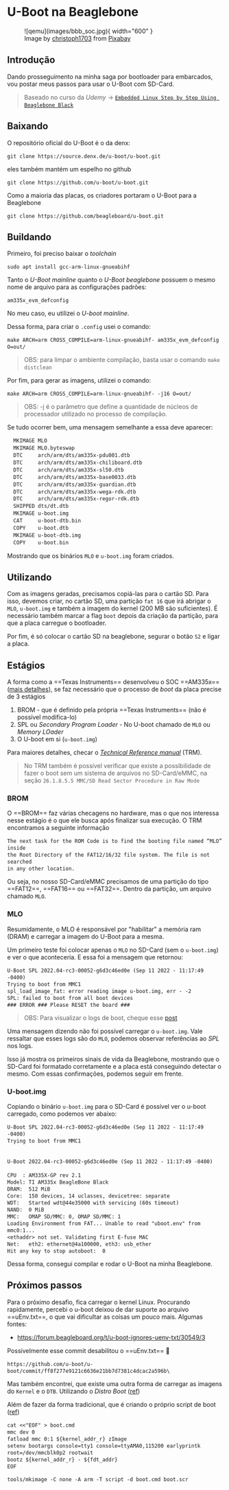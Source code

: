 # U-Boot na Beaglebone

<figure markdown>
  ![qemu](images/bbb_soc.jpg){ width="600" } 
  <figcaption>
  Image by <a href="https://pixabay.com/users/christoph1703-633357/?utm_source=link-attribution&amp;utm_medium=referral&amp;utm_campaign=image&amp;utm_content=4753037">christoph1703</a> from <a href="https://pixabay.com//?utm_source=link-attribution&amp;utm_medium=referral&amp;utm_campaign=image&amp;utm_content=4753037">Pixabay</a>
  </figcaption>
</figure>



## Introdução

Dando prosseguimento na minha saga por bootloader para embarcados, vou postar meus passos para usar o U-Boot com SD-Card.

> Baseado no curso da *Udemy* -> [`Embedded Linux Step by Step Using Beaglebone Black`](https://www.udemy.com/share/101X4W3@N0l6s9l1hoIcz2r0Zt6A8C0udGIlHPqNhW2BPV-FlD-zHXPTp5xIIMh4rNfdLAFg/)

## Baixando

O repositório oficial do U-Boot é o da denx:

```{.sh}
git clone https://source.denx.de/u-boot/u-boot.git
```

eles também mantém um espelho no github

```{.sh}
git clone https://github.com/u-boot/u-boot.git
```

Como a maioria das placas, os criadores portaram o U-Boot para a Beaglebone
```{.sh}
git clone https://github.com/beagleboard/u-boot.git
```

## Buildando

Primeiro, foi preciso baixar o *toolchain*

```{.sh}
sudo apt install gcc-arm-linux-gnueabihf
```

Tanto o *U-Boot mainline* quanto o *U-Boot beaglebone* possuem o mesmo nome de arquivo para as configurações padrões:

```
am335x_evm_defconfig
```

No meu caso, eu utilizei o *U-boot mainline*.

Dessa forma, para criar o `.config` usei o comando:

```{.sh}
make ARCH=arm CROSS_COMPILE=arm-linux-gnueabihf- am335x_evm_defconfig O=out/
```
> OBS: para limpar o ambiente compilação, basta usar o comando `make distclean`

Por fim, para gerar as imagens, utilizei o comando:

```{.sh}
make ARCH=arm CROSS_COMPILE=arm-linux-gnueabihf- -j16 O=out/
```
> OBS: -j é o parâmetro que define a quantidade de núcleos de processador utilizado no processo de compilação.

Se tudo ocorrer bem, uma mensagem semelhante a essa deve aparecer: 

```{.sh hl_lines="1 11"}
  MKIMAGE MLO
  MKIMAGE MLO.byteswap
  DTC     arch/arm/dts/am335x-pdu001.dtb
  DTC     arch/arm/dts/am335x-chiliboard.dtb
  DTC     arch/arm/dts/am335x-sl50.dtb
  DTC     arch/arm/dts/am335x-base0033.dtb
  DTC     arch/arm/dts/am335x-guardian.dtb
  DTC     arch/arm/dts/am335x-wega-rdk.dtb
  DTC     arch/arm/dts/am335x-regor-rdk.dtb
  SHIPPED dts/dt.dtb
  MKIMAGE u-boot.img
  CAT     u-boot-dtb.bin
  COPY    u-boot.dtb
  MKIMAGE u-boot-dtb.img
  COPY    u-boot.bin
```

Mostrando que os binários `MLO` e `u-boot.img` foram criados.

## Utilizando

Com as imagens geradas, precisamos copiá-las para o cartão SD. Para isso, devemos criar, no cartão SD, uma partição `fat 16` que irá abrigar o `MLO`, `u-boot.img` e também a imagem do kernel (200 MB são suficientes). É necessário também marcar a flag `boot` depois da criação da partição, para que a placa carregue o bootloader.

Por fim, é só colocar o cartão SD na beaglebone, segurar o botão `S2` e ligar a placa.

## Estágios 

A forma como a ==Texas Instruments== desenvolveu o SOC ==AM335x== ([mais detalhes](https://youtu.be/DV5S_ZSdK0s?t=1357)), se faz necessário que o processo de *boot* da placa precise de 3 estágios

1. BROM - que é definido pela própria ==Texas Instruments== (não é possível modifica-lo)
2. SPL ou *Secondary Program Loader* - No U-boot chamado de `MLO` ou *Memory LOader*
3. O U-boot em si (`u-boot.img`)

Para maiores detalhes, checar o [*Technical Reference manual*](https://www.ti.com/lit/ug/spruh73q/spruh73q.pdf) (TRM).

> No TRM também é possível verificar que existe a possibilidade de fazer o boot sem um sistema de arquivos no SD-Card/eMMC, na seção `26.1.8.5.5 MMC/SD Read Sector Procedure in Raw Mode`

### BROM

O ==BROM== faz várias checagens no hardware, mas o que nos interessa nesse estágio é o que ele busca após finalizar sua execução. O TRM encontramos a seguinte informação

```{.txt}
The next task for the ROM Code is to find the booting file named “MLO” inside 
the Root Directory of the FAT12/16/32 file system. The file is not searched 
in any other location.
```

Ou seja, no nosso SD-Card/eMMC precisamos de uma partição do tipo ==FAT12==, ==FAT16== ou ==FAT32==. Dentro da partição, um arquivo chamado `MLO`.

### MLO

Resumidamente, o MLO é responsável por "habilitar" a memória ram (DRAM) e carregar a imagem do U-Boot para a mesma.

Um primeiro teste foi colocar apenas o `MLO` no SD-Card (sem o `u-boot.img`) e ver o que aconteceria. E essa foi a mensagem que retornou:

```{hl_lines="3"}
U-Boot SPL 2022.04-rc3-00052-g6d3c46ed0e (Sep 11 2022 - 11:17:49 -0400)         
Trying to boot from MMC1                                                        
spl_load_image_fat: error reading image u-boot.img, err - -2                    
SPL: failed to boot from all boot devices                                       
### ERROR ### Please RESET the board ### 
```

> OBS: Para visualizar o logs de boot, cheque esse [post](../USB%20Serial.md)

Uma mensagem dizendo não foi possível carregar o `u-boot.img`. Vale ressaltar que esses logs são do `MLO`, podemos observar referências ao *SPL* nos logs.

Isso já mostra os primeiros sinais de vida da Beaglebone, mostrando que o SD-Card foi formatado corretamente e a placa está conseguindo detectar o mesmo. Com essas confirmações, podemos seguir em frente.

### U-boot.img

Copiando o binário `u-boot.img` para o SD-Card é possível ver o u-boot carregado, como podemos ver abaixo:
```
U-Boot SPL 2022.04-rc3-00052-g6d3c46ed0e (Sep 11 2022 - 11:17:49 -0400)
Trying to boot from MMC1


U-Boot 2022.04-rc3-00052-g6d3c46ed0e (Sep 11 2022 - 11:17:49 -0400)

CPU  : AM335X-GP rev 2.1
Model: TI AM335x BeagleBone Black
DRAM:  512 MiB
Core:  150 devices, 14 uclasses, devicetree: separate
WDT:   Started wdt@44e35000 with servicing (60s timeout)
NAND:  0 MiB
MMC:   OMAP SD/MMC: 0, OMAP SD/MMC: 1
Loading Environment from FAT... Unable to read "uboot.env" from mmc0:1... 
<ethaddr> not set. Validating first E-fuse MAC
Net:   eth2: ethernet@4a100000, eth3: usb_ether
Hit any key to stop autoboot:  0 
```

Dessa forma, consegui compilar e rodar o U-Boot na minha Beaglebone.

## Próximos passos

Para o próximo desafio, fica carregar o kernel Linux. Procurando rapidamente, percebi o u-boot deixou de dar suporte ao arquivo ==uEnv.txt==, o que vai dificultar as coisas um pouco mais. Algumas fontes:

- https://forum.beagleboard.org/t/u-boot-ignores-uenv-txt/30549/3

Possivelmente esse commit desabilitou o ==uEnv.txt== :clown_face:

```
https://github.com/u-boot/u-boot/commit/ff8f277e9121c6636e21bb7d7381c4dcac2a596b\
```

Mas também encontrei, que existe uma outra forma de carregar as imagens do `Kernel` e o `DTB`. Utilizando o *Distro Boot* ([ref](https://www.jstuber.net/2021/08/05/distro-boot-with-buildroot-on-a-beaglebone-black/))

Além de fazer da forma tradicional, que é criando o próprio script de boot ([ref](https://sergioprado.org/utilizando-o-u-boot-na-raspberry-pi/))

```
cat <<"EOF" > boot.cmd
mmc dev 0
fatload mmc 0:1 ${kernel_addr_r} zImage
setenv bootargs console=tty1 console=ttyAMA0,115200 earlyprintk root=/dev/mmcblk0p2 rootwait
bootz ${kernel_addr_r} - ${fdt_addr}
EOF
```
```
tools/mkimage -C none -A arm -T script -d boot.cmd boot.scr
```
